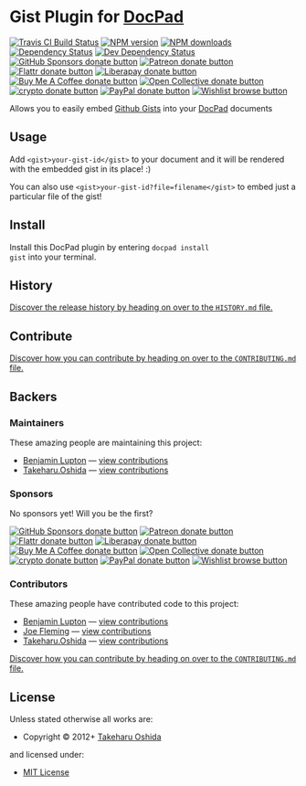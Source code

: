 # Gist Plugin for [DocPad](http://docpad.org)

<!-- BADGES/ -->

<span class="badge-travisci"><a href="http://travis-ci.com/docpad/docpad-plugin-gist" title="Check this project's build status on TravisCI"><img src="https://img.shields.io/travis/com/docpad/docpad-plugin-gist/master.svg" alt="Travis CI Build Status" /></a></span>
<span class="badge-npmversion"><a href="https://npmjs.org/package/docpad-plugin-gist" title="View this project on NPM"><img src="https://img.shields.io/npm/v/docpad-plugin-gist.svg" alt="NPM version" /></a></span>
<span class="badge-npmdownloads"><a href="https://npmjs.org/package/docpad-plugin-gist" title="View this project on NPM"><img src="https://img.shields.io/npm/dm/docpad-plugin-gist.svg" alt="NPM downloads" /></a></span>
<span class="badge-daviddm"><a href="https://david-dm.org/docpad/docpad-plugin-gist" title="View the status of this project's dependencies on DavidDM"><img src="https://img.shields.io/david/docpad/docpad-plugin-gist.svg" alt="Dependency Status" /></a></span>
<span class="badge-daviddmdev"><a href="https://david-dm.org/docpad/docpad-plugin-gist#info=devDependencies" title="View the status of this project's development dependencies on DavidDM"><img src="https://img.shields.io/david/dev/docpad/docpad-plugin-gist.svg" alt="Dev Dependency Status" /></a></span>
<br class="badge-separator" />
<span class="badge-githubsponsors"><a href="https://github.com/sponsors/balupton" title="Donate to this project using GitHub Sponsors"><img src="https://img.shields.io/badge/github-donate-yellow.svg" alt="GitHub Sponsors donate button" /></a></span>
<span class="badge-patreon"><a href="https://patreon.com/bevry" title="Donate to this project using Patreon"><img src="https://img.shields.io/badge/patreon-donate-yellow.svg" alt="Patreon donate button" /></a></span>
<span class="badge-flattr"><a href="https://flattr.com/profile/balupton" title="Donate to this project using Flattr"><img src="https://img.shields.io/badge/flattr-donate-yellow.svg" alt="Flattr donate button" /></a></span>
<span class="badge-liberapay"><a href="https://liberapay.com/bevry" title="Donate to this project using Liberapay"><img src="https://img.shields.io/badge/liberapay-donate-yellow.svg" alt="Liberapay donate button" /></a></span>
<span class="badge-buymeacoffee"><a href="https://buymeacoffee.com/balupton" title="Donate to this project using Buy Me A Coffee"><img src="https://img.shields.io/badge/buy%20me%20a%20coffee-donate-yellow.svg" alt="Buy Me A Coffee donate button" /></a></span>
<span class="badge-opencollective"><a href="https://opencollective.com/bevry" title="Donate to this project using Open Collective"><img src="https://img.shields.io/badge/open%20collective-donate-yellow.svg" alt="Open Collective donate button" /></a></span>
<span class="badge-crypto"><a href="https://bevry.me/crypto" title="Donate to this project using Cryptocurrency"><img src="https://img.shields.io/badge/crypto-donate-yellow.svg" alt="crypto donate button" /></a></span>
<span class="badge-paypal"><a href="https://bevry.me/paypal" title="Donate to this project using Paypal"><img src="https://img.shields.io/badge/paypal-donate-yellow.svg" alt="PayPal donate button" /></a></span>
<span class="badge-wishlist"><a href="https://bevry.me/wishlist" title="Buy an item on our wishlist for us"><img src="https://img.shields.io/badge/wishlist-donate-yellow.svg" alt="Wishlist browse button" /></a></span>

<!-- /BADGES -->


Allows you to easily embed [Github Gists](https://gist.github.com/) into your [DocPad](http://docpad.org) documents





## Usage
Add `<gist>your-gist-id</gist>` to your document and it will be rendered with the embedded gist in its place! :)

You can also use `<gist>your-gist-id?file=filename</gist>` to embed just a particular file of the gist!











<!-- INSTALL/ -->

<h2>Install</h2>

Install this DocPad plugin by entering <code>docpad install gist</code> into your terminal.

<!-- /INSTALL -->


<!-- HISTORY/ -->

<h2>History</h2>

<a href="https://github.com/docpad/docpad-plugin-gist/blob/master/HISTORY.md#files">Discover the release history by heading on over to the <code>HISTORY.md</code> file.</a>

<!-- /HISTORY -->


<!-- CONTRIBUTE/ -->

<h2>Contribute</h2>

<a href="https://github.com/docpad/docpad-plugin-gist/blob/master/CONTRIBUTING.md#files">Discover how you can contribute by heading on over to the <code>CONTRIBUTING.md</code> file.</a>

<!-- /CONTRIBUTE -->


<!-- BACKERS/ -->

<h2>Backers</h2>

<h3>Maintainers</h3>

These amazing people are maintaining this project:

<ul><li><a href="https://github.com/balupton">Benjamin Lupton</a> — <a href="https://github.com/docpad/docpad-plugin-gist/commits?author=balupton" title="View the GitHub contributions of Benjamin Lupton on repository docpad/docpad-plugin-gist">view contributions</a></li>
<li><a href="https://github.com/georgeOsdDev">Takeharu.Oshida</a> — <a href="https://github.com/docpad/docpad-plugin-gist/commits?author=georgeOsdDev" title="View the GitHub contributions of Takeharu.Oshida on repository docpad/docpad-plugin-gist">view contributions</a></li></ul>

<h3>Sponsors</h3>

No sponsors yet! Will you be the first?

<span class="badge-githubsponsors"><a href="https://github.com/sponsors/balupton" title="Donate to this project using GitHub Sponsors"><img src="https://img.shields.io/badge/github-donate-yellow.svg" alt="GitHub Sponsors donate button" /></a></span>
<span class="badge-patreon"><a href="https://patreon.com/bevry" title="Donate to this project using Patreon"><img src="https://img.shields.io/badge/patreon-donate-yellow.svg" alt="Patreon donate button" /></a></span>
<span class="badge-flattr"><a href="https://flattr.com/profile/balupton" title="Donate to this project using Flattr"><img src="https://img.shields.io/badge/flattr-donate-yellow.svg" alt="Flattr donate button" /></a></span>
<span class="badge-liberapay"><a href="https://liberapay.com/bevry" title="Donate to this project using Liberapay"><img src="https://img.shields.io/badge/liberapay-donate-yellow.svg" alt="Liberapay donate button" /></a></span>
<span class="badge-buymeacoffee"><a href="https://buymeacoffee.com/balupton" title="Donate to this project using Buy Me A Coffee"><img src="https://img.shields.io/badge/buy%20me%20a%20coffee-donate-yellow.svg" alt="Buy Me A Coffee donate button" /></a></span>
<span class="badge-opencollective"><a href="https://opencollective.com/bevry" title="Donate to this project using Open Collective"><img src="https://img.shields.io/badge/open%20collective-donate-yellow.svg" alt="Open Collective donate button" /></a></span>
<span class="badge-crypto"><a href="https://bevry.me/crypto" title="Donate to this project using Cryptocurrency"><img src="https://img.shields.io/badge/crypto-donate-yellow.svg" alt="crypto donate button" /></a></span>
<span class="badge-paypal"><a href="https://bevry.me/paypal" title="Donate to this project using Paypal"><img src="https://img.shields.io/badge/paypal-donate-yellow.svg" alt="PayPal donate button" /></a></span>
<span class="badge-wishlist"><a href="https://bevry.me/wishlist" title="Buy an item on our wishlist for us"><img src="https://img.shields.io/badge/wishlist-donate-yellow.svg" alt="Wishlist browse button" /></a></span>

<h3>Contributors</h3>

These amazing people have contributed code to this project:

<ul><li><a href="https://github.com/balupton">Benjamin Lupton</a> — <a href="https://github.com/docpad/docpad-plugin-gist/commits?author=balupton" title="View the GitHub contributions of Benjamin Lupton on repository docpad/docpad-plugin-gist">view contributions</a></li>
<li><a href="https://github.com/w33ble">Joe Fleming</a> — <a href="https://github.com/docpad/docpad-plugin-gist/commits?author=w33ble" title="View the GitHub contributions of Joe Fleming on repository docpad/docpad-plugin-gist">view contributions</a></li>
<li><a href="https://github.com/georgeOsdDev">Takeharu.Oshida</a> — <a href="https://github.com/docpad/docpad-plugin-gist/commits?author=georgeOsdDev" title="View the GitHub contributions of Takeharu.Oshida on repository docpad/docpad-plugin-gist">view contributions</a></li></ul>

<a href="https://github.com/docpad/docpad-plugin-gist/blob/master/CONTRIBUTING.md#files">Discover how you can contribute by heading on over to the <code>CONTRIBUTING.md</code> file.</a>

<!-- /BACKERS -->


<!-- LICENSE/ -->

<h2>License</h2>

Unless stated otherwise all works are:

<ul><li>Copyright &copy; 2012+ <a href="http://georgeosddev.github.com">Takeharu Oshida</a></li></ul>

and licensed under:

<ul><li><a href="http://spdx.org/licenses/MIT.html">MIT License</a></li></ul>

<!-- /LICENSE -->
